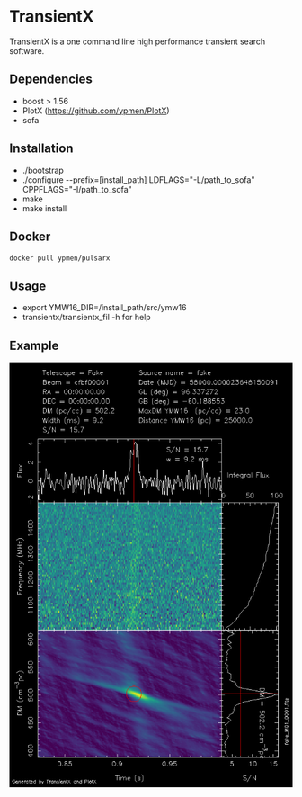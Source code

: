 # TransientX

TransientX is a one command line high performance transient search software.

## Dependencies

- boost > 1.56
- PlotX (https://github.com/ypmen/PlotX)
- sofa

## Installation
- ./bootstrap
- ./configure --prefix=[install_path] LDFLAGS="-L/path_to_sofa" CPPFLAGS="-I/path_to_sofa"
- make
- make install

## Docker
```
docker pull ypmen/pulsarx
```

## Usage
- export YMW16_DIR=/install_path/src/ymw16
- transientx/transientx_fil -h for help

## Example

![exmaple](examples/example.png)
